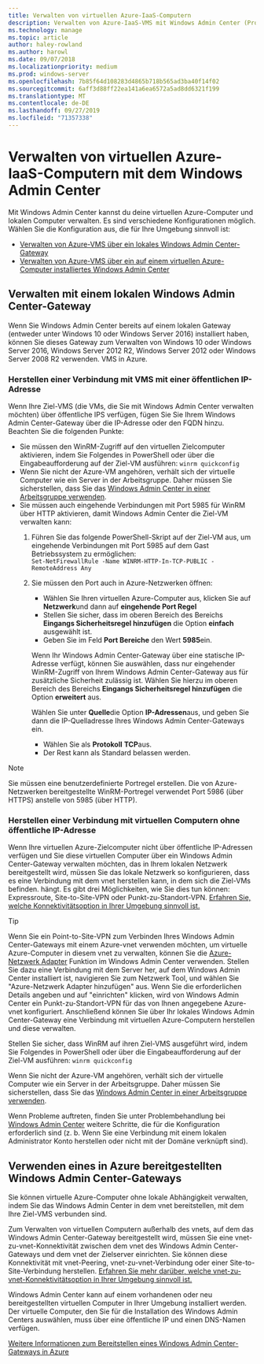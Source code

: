 ```yaml
---
title: Verwalten von virtuellen Azure-IaaS-Computern
description: Verwalten von Azure-IaaS-VMS mit Windows Admin Center (Project Honolulu)
ms.technology: manage
ms.topic: article
author: haley-rowland
ms.author: harowl
ms.date: 09/07/2018
ms.localizationpriority: medium
ms.prod: windows-server
ms.openlocfilehash: 7b85f64d108283d4865b718b565ad3ba40f14f02
ms.sourcegitcommit: 6aff3d88ff22ea141a6ea6572a5ad8dd6321f199
ms.translationtype: MT
ms.contentlocale: de-DE
ms.lasthandoff: 09/27/2019
ms.locfileid: "71357338"
---
```

# <a name="manage-azure-iaas-virtual-machines-with-windows-admin-center"></a>Verwalten von virtuellen Azure-IaaS-Computern mit dem Windows Admin Center

Mit Windows Admin Center kannst du deine virtuellen Azure-Computer und lokalen Computer verwalten. Es sind verschiedene Konfigurationen möglich. Wählen Sie die Konfiguration aus, die für Ihre Umgebung sinnvoll ist:
- [Verwalten von Azure-VMS über ein lokales Windows Admin Center-Gateway](#manage-with-an-on-premises-windows-admin-center-gateway)
- [Verwalten von Azure-VMS über ein auf einem virtuellen Azure-Computer installiertes Windows Admin Center](#use-a-windows-admin-center-gateway-deployed-in-azure)

## <a name="manage-with-an-on-premises-windows-admin-center-gateway"></a>Verwalten mit einem lokalen Windows Admin Center-Gateway

Wenn Sie Windows Admin Center bereits auf einem lokalen Gateway (entweder unter Windows 10 oder Windows Server 2016) installiert haben, können Sie dieses Gateway zum Verwalten von Windows 10 oder Windows Server 2016, Windows Server 2012 R2, Windows Server 2012 oder Windows Server 2008 R2 verwenden. VMS in Azure. 

### <a name="connecting-to-vms-with-a-public-ip"></a>Herstellen einer Verbindung mit VMS mit einer öffentlichen IP-Adresse

Wenn Ihre Ziel-VMS (die VMs, die Sie mit Windows Admin Center verwalten möchten) über öffentliche IPS verfügen, fügen Sie Sie Ihrem Windows Admin Center-Gateway über die IP-Adresse oder den FQDN hinzu. Beachten Sie die folgenden Punkte:

- Sie müssen den WinRM-Zugriff auf den virtuellen Zielcomputer aktivieren, indem Sie Folgendes in PowerShell oder über die Eingabeaufforderung auf der Ziel-VM ausführen: `winrm quickconfig`
- Wenn Sie nicht der Azure-VM angehören, verhält sich der virtuelle Computer wie ein Server in der Arbeitsgruppe. Daher müssen Sie sicherstellen, dass Sie das [Windows Admin Center in einer Arbeitsgruppe verwenden](../support/troubleshooting.md#using-windows-admin-center-in-a-workgroup).
- Sie müssen auch eingehende Verbindungen mit Port 5985 für WinRM über HTTP aktivieren, damit Windows Admin Center die Ziel-VM verwalten kann:
  1. Führen Sie das folgende PowerShell-Skript auf der Ziel-VM aus, um eingehende Verbindungen mit Port 5985 auf dem Gast Betriebssystem zu ermöglichen:   
     `Set-NetFirewallRule -Name WINRM-HTTP-In-TCP-PUBLIC -RemoteAddress Any`

  2. Sie müssen den Port auch in Azure-Netzwerken öffnen:

     - Wählen Sie Ihren virtuellen Azure-Computer aus, klicken Sie auf **Netzwerk**und dann auf **eingehende Port Regel** 
     - Stellen Sie sicher, dass im oberen Bereich des Bereichs **Eingangs Sicherheitsregel hinzufügen** die Option **einfach** ausgewählt ist.
     - Geben Sie im Feld **Port Bereiche** den Wert **5985**ein.
    
     Wenn Ihr Windows Admin Center-Gateway über eine statische IP-Adresse verfügt, können Sie auswählen, dass nur eingehender WinRM-Zugriff von Ihrem Windows Admin Center-Gateway aus für zusätzliche Sicherheit zulässig ist.
     Wählen Sie hierzu im oberen Bereich des Bereichs **Eingangs Sicherheitsregel hinzufügen** die Option **erweitert** aus.

     Wählen Sie unter **Quelle**die Option **IP-Adressen**aus, und geben Sie dann die IP-Quelladresse Ihres Windows Admin Center-Gateways ein.

     - Wählen Sie als **Protokoll** **TCP**aus.
     - Der Rest kann als Standard belassen werden.

> [!NOTE]
> Sie müssen eine benutzerdefinierte Portregel erstellen. Die von Azure-Netzwerken bereitgestellte WinRM-Portregel verwendet Port 5986 (über HTTPS) anstelle von 5985 (über HTTP). 

### <a name="connecting-to-vms-without-a-public-ip"></a>Herstellen einer Verbindung mit virtuellen Computern ohne öffentliche IP-Adresse

Wenn Ihre virtuellen Azure-Zielcomputer nicht über öffentliche IP-Adressen verfügen und Sie diese virtuellen Computer über ein Windows Admin Center-Gateway verwalten möchten, das in Ihrem lokalen Netzwerk bereitgestellt wird, müssen Sie das lokale Netzwerk so konfigurieren, dass es eine Verbindung mit dem vnet herstellen kann, in dem sich die Ziel-VMs befinden. hängt. Es gibt drei Möglichkeiten, wie Sie dies tun können: Expressroute, Site-to-Site-VPN oder Punkt-zu-Standort-VPN. [Erfahren Sie, welche Konnektivitätsoption in Ihrer Umgebung sinnvoll ist.](https://docs.microsoft.com/azure/vpn-gateway/vpn-gateway-plan-design) 

>[!TIP]
>Wenn Sie ein Point-to-Site-VPN zum Verbinden Ihres Windows Admin Center-Gateways mit einem Azure-vnet verwenden möchten, um virtuelle Azure-Computer in diesem vnet zu verwalten, können Sie die [Azure-Netzwerk Adapter](https://aka.ms/WACNetworkAdapter) Funktion im Windows Admin Center verwenden. Stellen Sie dazu eine Verbindung mit dem Server her, auf dem Windows Admin Center installiert ist, navigieren Sie zum Netzwerk Tool, und wählen Sie "Azure-Netzwerk Adapter hinzufügen" aus. Wenn Sie die erforderlichen Details angeben und auf "einrichten" klicken, wird von Windows Admin Center ein Punkt-zu-Standort-VPN für das von Ihnen angegebene Azure-vnet konfiguriert. Anschließend können Sie über Ihr lokales Windows Admin Center-Gateway eine Verbindung mit virtuellen Azure-Computern herstellen und diese verwalten.

Stellen Sie sicher, dass WinRM auf ihren Ziel-VMS ausgeführt wird, indem Sie Folgendes in PowerShell oder über die Eingabeaufforderung auf der Ziel-VM ausführen: `winrm quickconfig`

Wenn Sie nicht der Azure-VM angehören, verhält sich der virtuelle Computer wie ein Server in der Arbeitsgruppe. Daher müssen Sie sicherstellen, dass Sie das [Windows Admin Center in einer Arbeitsgruppe verwenden](../support/troubleshooting.md#using-windows-admin-center-in-a-workgroup).

Wenn Probleme auftreten, finden Sie unter Problembehandlung bei [Windows Admin Center](../support/troubleshooting.md) weitere Schritte, die für die Konfiguration erforderlich sind (z. b. Wenn Sie eine Verbindung mit einem lokalen Administrator Konto herstellen oder nicht mit der Domäne verknüpft sind).

## <a name="use-a-windows-admin-center-gateway-deployed-in-azure"></a>Verwenden eines in Azure bereitgestellten Windows Admin Center-Gateways

Sie können virtuelle Azure-Computer ohne lokale Abhängigkeit verwalten, indem Sie das Windows Admin Center in dem vnet bereitstellen, mit dem Ihre Ziel-VMS verbunden sind. 

Zum Verwalten von virtuellen Computern außerhalb des vnets, auf dem das Windows Admin Center-Gateway bereitgestellt wird, müssen Sie eine vnet-zu-vnet-Konnektivität zwischen dem vnet des Windows Admin Center-Gateways und dem vnet der Zielserver einrichten. Sie können diese Konnektivität mit vnet-Peering, vnet-zu-vnet-Verbindung oder einer Site-to-Site-Verbindung herstellen. [Erfahren Sie mehr darüber, welche vnet-zu-vnet-Konnektivitätsoption in Ihrer Umgebung sinnvoll ist.](https://docs.microsoft.com/azure/vpn-gateway/vpn-gateway-howto-vnet-vnet-resource-manager-portal)

Windows Admin Center kann auf einem vorhandenen oder neu bereitgestellten virtuellen Computer in Ihrer Umgebung installiert werden. Der virtuelle Computer, den Sie für die Installation des Windows Admin Centers auswählen, muss über eine öffentliche IP und einen DNS-Namen verfügen.

[Weitere Informationen zum Bereitstellen eines Windows Admin Center-Gateways in Azure](deploy-wac-in-azure.md)